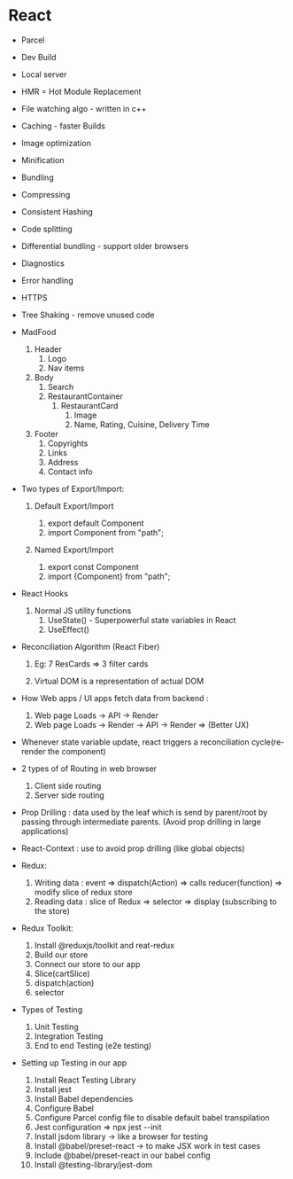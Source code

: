 # React

- Parcel

- Dev Build
- Local server
- HMR = Hot Module Replacement
- File watching algo - written in c++
- Caching - faster Builds
- Image optimization
- Minification
- Bundling
- Compressing
- Consistent Hashing
- Code splitting
- Differential bundling - support older browsers
- Diagnostics
- Error handling
- HTTPS
- Tree Shaking - remove unused code

- MadFood
    1. Header
        1. Logo
        2. Nav items
    2. Body
        1. Search
        2. RestaurantContainer
            1. RestaurantCard
                1. Image
                2. Name, Rating, Cuisine, Delivery Time
    3. Footer
        1. Copyrights
        2. Links
        3. Address
        4. Contact info

- Two types of Export/Import:
    1. Default Export/Import
        1. export default Component
        2. import Component from "path";

    2. Named Export/Import
        1. export const Component
        2. import {Component} from "path";

- React Hooks
    1. Normal JS utility functions
        1. UseState() - Superpowerful state variables in React
        2. UseEffect()

- Reconciliation Algorithm (React Fiber)
    1. Eg: 7 ResCards => 3 filter cards

    2. Virtual DOM is a representation of actual DOM

- How Web apps / UI apps fetch data from backend :
    1. Web page Loads -> API -> Render
    2. Web page Loads -> Render -> API -> Render  => (Better UX)

- Whenever state variable update, react triggers a reconciliation cycle(re-render the component)

- 2 types of of Routing in web browser
    1. Client side routing
    2. Server side routing

- Prop Drilling : data used by the leaf which is send by parent/root by passing through intermediate parents. (Avoid prop drilling in large applications)

- React-Context : use to avoid prop drilling (like global objects)

- Redux:
    1. Writing data : event => dispatch(Action) => calls reducer(function) => modify slice of redux store
    2. Reading data : slice of Redux => selector => display (subscribing to the store)

- Redux Toolkit:
    1. Install @reduxjs/toolkit and reat-redux
    2. Build our store
    3. Connect our store to our app
    4. Slice(cartSlice)
    5. dispatch(action)
    6. selector

- Types of Testing
    1. Unit Testing
    2. Integration Testing
    3. End to end Testing (e2e testing)

- Setting up Testing in our app
    1. Install React Testing Library
    2. Install jest
    3. Install Babel dependencies
    4. Configure Babel
    5. Configure Parcel config file to disable default babel transpilation
    6. Jest configuration => npx jest --init
    7. Install jsdom library -> like a browser for testing
    8. Install @babel/preset-react -> to make JSX work in test cases
    9. Include @babel/preset-react in our babel config
    10. Install @testing-library/jest-dom
